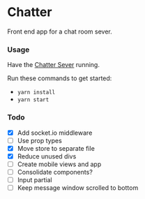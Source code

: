 # Chatter

Front end app for a chat room sever.

### Usage

Have the [Chatter Sever](https://github.com/jeanmarcjones/chatter-server) running.

Run these commands to get started:

* `yarn install`
* `yarn start`

### Todo

- [x] Add socket.io middleware
- [ ] Use prop types
- [x] Move store to separate file
- [x] Reduce unused divs
- [ ] Create mobile views and app
- [ ] Consolidate components?
- [ ] Input partial
- [ ] Keep message window scrolled to bottom

